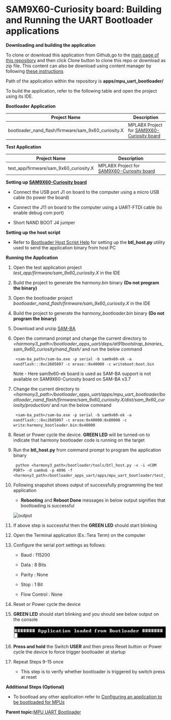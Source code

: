 # SAM9X60-Curiosity board: Building and Running the UART Bootloader applications

**Downloading and building the application**

To clone or download this application from Github,go to the [main page of this repository](https://github.com/Microchip-MPLAB-Harmony/bootloader_apps_uart) and then click Clone button to clone this repo or download as zip file. This content can also be download using content manager by following [these instructions](https://github.com/Microchip-MPLAB-Harmony/contentmanager/wiki)

Path of the application within the repository is **apps/mpu\_uart\_bootloader/**

To build the application, refer to the following table and open the project using its IDE.

**Bootloader Application**

|Project Name|Description|
|------------|-----------|
|bootloader\_nand\_flash/firmware/sam\_9x60\_curiosity.X|MPLABX Project for [SAM9X60-Curiosity board](https://www.microchip.com/en-us/development-tool/EV40E67A)|

**Test Application**

|Project Name|Description|
|------------|-----------|
|test\_app/firmware/sam\_9x60\_curiosity.X|MPLABX Project for [SAM9X60-Curiosity board](https://www.microchip.com/en-us/development-tool/EV40E67A)|

**Setting up [SAM9X60-Curiosity board](https://www.microchip.com/en-us/development-tool/EV40E67A)**

-   Connect the USB port J1 on board to the computer using a micro USB cable \(to power the board\)

-   Connect the J11 on board to the computer using a UART-FTDI cable \(to enable debug com port\)

-   Short NAND BOOT J4 jumper


**Setting up the host script**

-   Refer to [Bootloader Host Script Help](GUID-E9768065-2540-409B-AC12-3DA9417F01F5.md) for setting up the **btl\_host.py** utility used to send the application binary from host PC


**Running the Application**

1.  Open the test application project *test\_app/firmware/sam\_9x60\_curiosity.X* in the IDE

2.  Build the project to generate the *harmony.bin* binary **\(Do not program the binary\)**

3.  Open the bootloader project *bootloader\_nand\_flash/firmware/sam\_9x60\_curiosity.X* in the IDE

4.  Build the project to generate the *harmony\_bootloader.bin* binary **\(Do not program the binary\)**

5.  Download and unzip [SAM-BA](https://ww1.microchip.com/downloads/aemDocuments/documents/MPU32/ProductDocuments/SoftwareLibraries/Firmware/sam-ba_v3.7-win32.zip)

6.  Open the command prompt and change the current directory to *<harmony3\_path\>/bootloader\_apps\_uart/deps/at91bootstrap\_binaries\_sam\_9x60\_curiosity/nand\_flash/* and run the below command

    ```
     <sam-ba_path>/sam-ba.exe -p serial -b sam9x60-ek -a nandflash:::0xc2605007 -c erase::0x40000 -c writeboot:boot.bin
    ```

    Note - Here sam9x60-ek board is used as SAM-BA support is not available on SAM9X60-Curiosity board on SAM-BA v3.7

7.  Change the current directory to *<harmony3\_path\>/bootloader\_apps\_uart/apps/mpu\_uart\_bootloader/bootloader\_nand\_flash/firmware/sam\_9x60\_curiosity.X/dist/sam\_9x60\_curiosity/production/* and run the below command

    ```
     <sam-ba_path>/sam-ba.exe -p serial -b sam9x60-ek -a nandflash:::0xc2605007 -c erase:0x40000:0x80000 -c write:harmony_bootloader.bin:0x40000
    ```

8.  Reset or Power cycle the device. **GREEN LED** will be turned-on to indicate that harmony bootloader code is running on the target

9.  Run the **btl\_host.py** from command prompt to program the application binary

    ```
     python <harmony3_path>/bootloader/tools/btl_host.py -v -i <COM PORT> -d sam9x6 -p 4096 -f <harmony3_path>/bootloader_apps_uart/apps/mpu_uart_bootloader/test_app/firmware/sam_9x60_curiosity.X/dist/sam_9x60_curiosity/production/harmony.bin
    ```

10. Following snapshot shows output of successfully programming the test application

    -   **Rebooting** and **Reboot Done** messages in below output signifies that bootloading is successful

    ![output](GUID-9D45B2EF-7159-4DF7-BC6F-3C43C2113B07-low.png)

11. If above step is successful then the **GREEN LED** should start blinking

12. Open the Terminal application \(Ex.:Tera Term\) on the computer

13. Configure the serial port settings as follows:

    -   Baud : 115200

    -   Data : 8 Bits

    -   Parity : None

    -   Stop : 1 Bit

    -   Flow Control : None

14. Reset or Power cycle the device

15. **GREEN LED** should start blinking and you should see below output on the console

    ![output](GUID-C0E09981-638D-4E07-BEF3-E824729526B3-low.png)

16. **Press and hold** the Switch **USER** and then press Reset button or Power cycle the device to force trigger bootloader at startup

17. Repeat Steps 9-15 once

    -   This step is to verify whether bootloader is triggered by switch press at reset


**Additional Steps \(Optional\)**

-   To bootload any other application refer to [Configuring an application to be bootloaded for MPUs](GUID-57C8A7B4-96A6-423A-B97A-BA730219FFCC.md)


**Parent topic:**[MPU UART Bootloader](GUID-E167DF03-E869-4A4B-B26A-E630383F5654.md)

